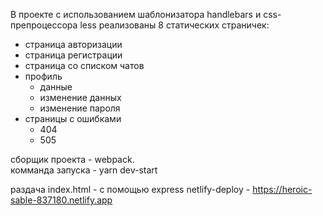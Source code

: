 В проекте с использованием шаблонизатора handlebars и css-препроцессора less
реализованы 8 статических страничек:

- страница авторизации
- страница регистрации
- страница со списком чатов
- профиль
  - данные
  - изменение данных
  - изменение пароля
- страницы с ошибками
  - 404
  - 505

сборщик проекта - webpack.  
комманда запуска - yarn dev-start

раздача index.html - с помощью express
netlify-deploy - https://heroic-sable-837180.netlify.app
